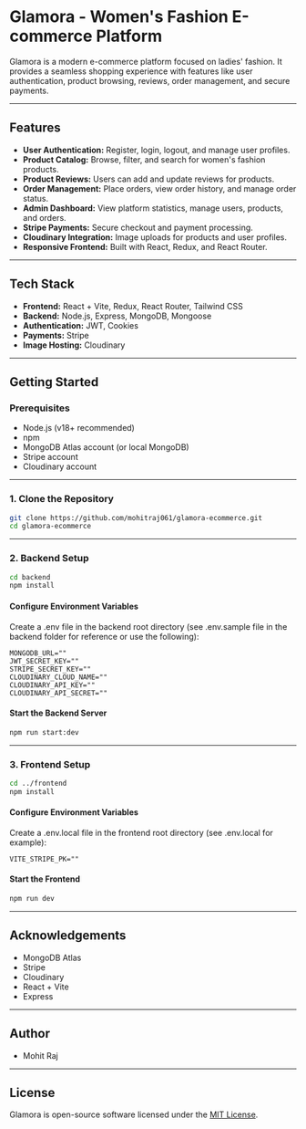 # Glamora - Women's Fashion E-commerce Platform

Glamora is a modern e-commerce platform focused on ladies' fashion. It provides a seamless shopping experience with features like user authentication, product browsing, reviews, order management, and secure payments.

---

## Features

- **User Authentication:** Register, login, logout, and manage user profiles.
- **Product Catalog:** Browse, filter, and search for women's fashion products.
- **Product Reviews:** Users can add and update reviews for products.
- **Order Management:** Place orders, view order history, and manage order status.
- **Admin Dashboard:** View platform statistics, manage users, products, and orders.
- **Stripe Payments:** Secure checkout and payment processing.
- **Cloudinary Integration:** Image uploads for products and user profiles.
- **Responsive Frontend:** Built with React, Redux, and React Router.

---

## Tech Stack

- **Frontend:** React + Vite, Redux, React Router, Tailwind CSS
- **Backend:** Node.js, Express, MongoDB, Mongoose
- **Authentication:** JWT, Cookies
- **Payments:** Stripe
- **Image Hosting:** Cloudinary

---

## Getting Started

### Prerequisites

- Node.js (v18+ recommended)
- npm
- MongoDB Atlas account (or local MongoDB)
- Stripe account
- Cloudinary account

---

### 1. Clone the Repository

```bash
git clone https://github.com/mohitraj061/glamora-ecommerce.git
cd glamora-ecommerce
```
---

### 2. Backend Setup

```bash
cd backend
npm install
```

#### Configure Environment Variables

Create a .env file in the backend root directory (see .env.sample file in the backend folder for reference or use the following):

```
MONGODB_URL=""
JWT_SECRET_KEY=""
STRIPE_SECRET_KEY=""
CLOUDINARY_CLOUD_NAME=""
CLOUDINARY_API_KEY=""
CLOUDINARY_API_SECRET=""
```


#### Start the Backend Server

```bash
npm run start:dev
```
---

### 3. Frontend Setup

```bash
cd ../frontend
npm install
```

#### Configure Environment Variables

Create a .env.local file in the frontend root directory (see .env.local for example):

```
VITE_STRIPE_PK=""
```

#### Start the Frontend

```bash
npm run dev
```

---

## Acknowledgements

- MongoDB Atlas
- Stripe
- Cloudinary
- React + Vite
- Express

---

## Author

- Mohit Raj

---

## License

Glamora is open-source software licensed under the [MIT License](LICENSE).